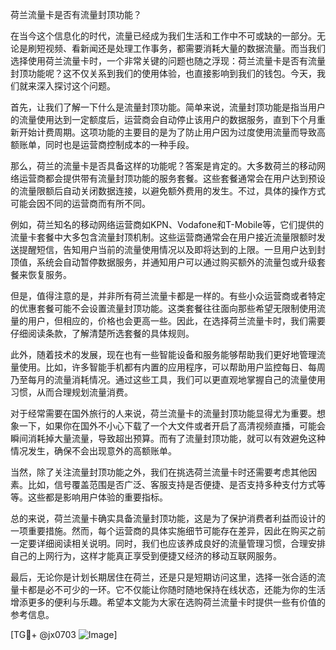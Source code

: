 荷兰流量卡是否有流量封顶功能？

在当今这个信息化的时代，流量已经成为我们生活和工作中不可或缺的一部分。无论是刷短视频、看新闻还是处理工作事务，都需要消耗大量的数据流量。而当我们选择使用荷兰流量卡时，一个非常关键的问题也随之浮现：荷兰流量卡是否有流量封顶功能呢？这不仅关系到我们的使用体验，也直接影响到我们的钱包。今天，我们就来深入探讨这个问题。

首先，让我们了解一下什么是流量封顶功能。简单来说，流量封顶功能是指当用户的流量使用达到一定额度后，运营商会自动停止该用户的数据服务，直到下个月重新开始计费周期。这项功能的主要目的是为了防止用户因为过度使用流量而导致高额账单，同时也是运营商控制成本的一种手段。

那么，荷兰的流量卡是否具备这样的功能呢？答案是肯定的。大多数荷兰的移动网络运营商都会提供带有流量封顶功能的服务套餐。这些套餐通常会在用户达到预设的流量限额后自动关闭数据连接，以避免额外费用的发生。不过，具体的操作方式可能会因不同的运营商而有所不同。

例如，荷兰知名的移动网络运营商如KPN、Vodafone和T-Mobile等，它们提供的流量卡套餐中大多包含流量封顶机制。这些运营商通常会在用户接近流量限额时发送提醒短信，告知用户当前的流量使用情况以及即将达到的上限。一旦用户达到封顶值，系统会自动暂停数据服务，并通知用户可以通过购买额外的流量包或升级套餐来恢复服务。

但是，值得注意的是，并非所有荷兰流量卡都是一样的。有些小众运营商或者特定的优惠套餐可能不会设置流量封顶功能。这类套餐往往面向那些希望无限制使用流量的用户，但相应的，价格也会更高一些。因此，在选择荷兰流量卡时，我们需要仔细阅读条款，了解清楚所选套餐的具体规则。

此外，随着技术的发展，现在也有一些智能设备和服务能够帮助我们更好地管理流量使用。比如，许多智能手机都有内置的应用程序，可以帮助用户监控每日、每周乃至每月的流量消耗情况。通过这些工具，我们可以更直观地掌握自己的流量使用习惯，从而合理规划流量消费。

对于经常需要在国外旅行的人来说，荷兰流量卡的流量封顶功能显得尤为重要。想象一下，如果你在国外不小心下载了一个大文件或者开启了高清视频直播，可能会瞬间消耗掉大量流量，导致超出预算。而有了流量封顶功能，就可以有效避免这种情况发生，确保不会出现意外的高额账单。

当然，除了关注流量封顶功能之外，我们在挑选荷兰流量卡时还需要考虑其他因素。比如，信号覆盖范围是否广泛、客服支持是否便捷、是否支持多种支付方式等等。这些都是影响用户体验的重要指标。

总的来说，荷兰流量卡确实具备流量封顶功能，这是为了保护消费者利益而设计的一项重要措施。然而，每个运营商的具体实施细节可能存在差异，因此在购买之前一定要详细阅读相关说明。同时，我们也应该养成良好的流量管理习惯，合理安排自己的上网行为，这样才能真正享受到便捷又经济的移动互联网服务。

最后，无论你是计划长期居住在荷兰，还是只是短期访问这里，选择一张合适的流量卡都是必不可少的一环。它不仅能让你随时随地保持在线状态，还能为你的生活增添更多的便利与乐趣。希望本文能为大家在选购荷兰流量卡时提供一些有价值的参考信息。

[TG💪+ @jx0703 ![Image](https://github.com/user-attachments/assets/dbca1d08-cadb-493c-b0ec-ad6f7a83f270)]